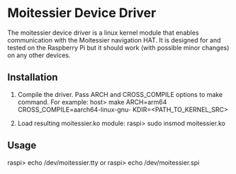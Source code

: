 Moitessier Device Driver
========================

The moitessier device driver is a linux kernel module that enables communication with the Moitessier
navigation HAT.
It is designed for and tested on the Raspberry Pi but it should work (with possible minor changes) 
on any other devices.


Installation
------------

1.  Compile the driver. Pass ARCH and CROSS_COMPILE options to make command. For example:
        host> make ARCH=arm64 CROSS_COMPILE=aarch64-linux-gnu- KDIR=<PATH_TO_KERNEL_SRC>

3.  Load resulting moitessier.ko module:
        raspi> sudo insmod moitessier.ko


Usage
-----

raspi> echo /dev/moitessier.tty
or
raspi> echo /dev/moitessier.spi
